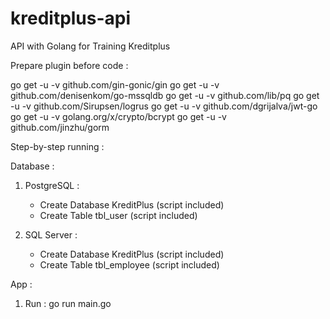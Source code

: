 # kreditplus-api
API with Golang for Training Kreditplus

Prepare plugin before code :

go get -u -v github.com/gin-gonic/gin
go get -u -v github.com/denisenkom/go-mssqldb
go get -u -v github.com/lib/pq
go get -u -v github.com/Sirupsen/logrus
go get -u -v github.com/dgrijalva/jwt-go
go get -u -v golang.org/x/crypto/bcrypt
go get -u -v github.com/jinzhu/gorm

Step-by-step running :

Database :
1. PostgreSQL :
   - Create Database KreditPlus (script included)
   - Create Table tbl_user (script included)

2. SQL Server :
   - Create Database KreditPlus (script included)
   - Create Table tbl_employee (script included)

App :
1. Run : go run main.go

